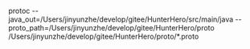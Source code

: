 protoc --java_out=/Users/jinyunzhe/develop/gitee/HunterHero/src/main/java --proto_path=/Users/jinyunzhe/develop/gitee/HunterHero/proto /Users/jinyunzhe/develop/gitee/HunterHero/proto/*.proto

